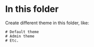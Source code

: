 # In this folder
Create different theme in this folder, like:

    # Default theme
    # Admin theme
    # Etc.